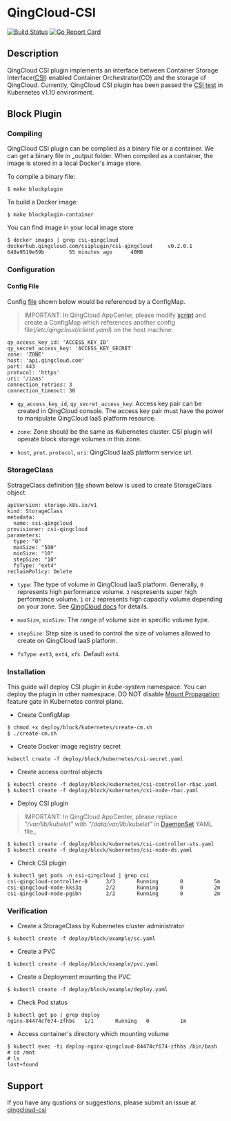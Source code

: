 # QingCloud-CSI

[![Build Status](https://travis-ci.org/yunify/qingcloud-csi.svg?branch=master)](https://travis-ci.org/yunify/qingcloud-csi)
[![Go Report Card](https://goreportcard.com/badge/github.com/yunify/qingcloud-csi)](https://goreportcard.com/report/github.com/yunify/qingcloud-csi)

## Description
QingCloud CSI plugin implements an interface between Container Storage Interface([CSI](https://github.com/container-storage-interface/)) enabled Container Orchestrator(CO) and the storage of QingCloud. Currently, QingCloud CSI plugin has been passed the [CSI test](https://github.com/kubernetes-csi/csi-test) in Kubernetes v1.10 environment.

## Block Plugin

### Compiling
QingCloud CSI plugin can be complied as a binary file or a container.  We can get a binary file in _output folder. When compiled as a container, the image is stored in a local Docker's image store. 

To compile a binary file:
```
$ make blockplugin
```

To build a Docker image:
```
$ make blockplugin-container
```

You can find image in your local image store
```
$ docker images | grep csi-qingcloud
dockerhub.qingcloud.com/csiplugin/csi-qingcloud		v0.2.0.1	640a9519e59b		55 minutes ago		40MB
```

### Configuration
#### Config File

Config [file](deploy/block/kubernetes/config.yaml) shown below would be referenced by a ConfigMap.
> IMPORTANT: In QingCloud AppCenter, please modify [script](deploy/block/kubernetes/create-cm.sh) and create a ConfigMap which references another config file(*/etc/qingcloud/client.yaml*) on the host machine.

```
qy_access_key_id: 'ACCESS_KEY_ID'
qy_secret_access_key: 'ACCESS_KEY_SECRET'
zone: 'ZONE'
host: 'api.qingcloud.com'
port: 443
protocol: 'https'
uri: '/iaas'
connection_retries: 3
connection_timeout: 30
```

- `qy_access_key_id`, `qy_secret_access_key`: Access key pair can be created in QingCloud console. The access key pair must have the power to manipulate QingCloud IaaS platform resource.

- `zone`: Zone should be the same as Kubernetes cluster. CSI plugin will operate block storage volumes in this zone.

- `host`, `prot`. `protocol`, `uri`: QingCloud IaaS platform service url.

### StorageClass

SotrageClass definition [file](deploy/block/example/sc.yaml) shown below is used to create StorageClass object.
```
apiVersion: storage.k8s.io/v1
kind: StorageClass
metadata:
  name: csi-qingcloud
provisioner: csi-qingcloud
parameters:
  type: "0"
  maxSize: "500"
  minSize: "10"
  stepSize: "10"
  fsType: "ext4"
reclaimPolicy: Delete 
```

- `type`: The type of volume in QingCloud IaaS platform. Generally, `0` represents high performance volume. `3` respresents super high performance volume. `1` or `2` represents high capacity volume depending on your zone. See [QingCloud docs](https://docs.qingcloud.com/product/api/action/volume/create_volumes.html) for details.

- `maxSize`, `minSize`: The range of volume size in specific volume type.

- `stepSize`: Step size is used to control the size of volumes allowed to create on QingCloud IaaS platform.

- `fsType`: `ext3`, `ext4`, `xfs`. Default `ext4`.

### Installation
This guide will deploy CSI plugin in *kube-system* namespace. You can deploy the plugin in other namespace. DO NOT disable [Mount Propagation](https://kubernetes.io/docs/concepts/storage/volumes/#mount-propagation) feature gate in Kubernetes control plane.

- Create ConfigMap
```
$ chmod +x deploy/block/kubernetes/create-cm.sh
$ ./create-cm.sh
```

- Create Docker image registry secret
```
kubectl create -f deploy/block/kubernetes/csi-secret.yaml
```

- Create access control objects
```
$ kubectl create -f deploy/block/kubernetes/csi-controller-rbac.yaml
$ kubectl create -f deploy/block/kubernetes/csi-node-rbac.yaml
```

- Deploy CSI plugin
> IMPORTANT: In QingCloud AppCenter, please replace *"/var/lib/kubelet"* with *"/data/var/lib/kubelet"* in [DaemonSet](deploy/block/kubernetes/csi-node-ds.yaml) YAML file,.

```
$ kubectl create -f deploy/block/kubernetes/csi-controller-sts.yaml
$ kubectl create -f deploy/block/kubernetes/csi-node-ds.yaml
```

- Check CSI plugin
```
$ kubectl get pods -n csi-qingcloud | grep csi
csi-qingcloud-controller-0      3/3       Running       0          5m
csi-qingcloud-node-kks3q        2/2       Running       0          2m
csi-qingcloud-node-pgsbn        2/2       Running       0          2m
```

### Verification
- Create a StorageClass by Kubernetes cluster administrator
```
$ kubectl create -f deploy/block/example/sc.yaml
```

- Create a PVC
```
$ kubectl create -f deploy/block/example/pvc.yaml
```

- Create a Deployment mounting the PVC
```
$ kubectl create -f deploy/block/example/deploy.yaml
```

- Check Pod status
```
$ kubectl get po | grep deploy
nginx-84474cf674-zfhbs   1/1       Running   0          1m
```

- Access container's directory which mounting volume
```
$ kubectl exec -ti deploy-nginx-qingcloud-84474cf674-zfhbs /bin/bash
# cd /mnt
# ls
lost+found
```

## Support
If you have any qustions or suggestions, please submit an issue at [qingcloud-csi](https://github.com/yunify/qingcloud-csi/issues)

